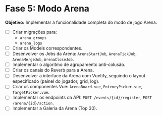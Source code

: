 # Fase 5: Modo Arena

**Objetivo:** Implementar a funcionalidade completa do modo de jogo Arena.

- [ ] Criar migrações para:
  - `arena_groups`
  - `arena_logs`
- [ ] Criar os Models correspondentes.
- [ ] Desenvolver os Jobs da Arena: `ArenaStartJob`, `ArenaTickJob`, `ArenaMergeJob`, `ArenaCloseJob`.
- [ ] Implementar o algoritmo de agrupamento anti-colusão.
- [ ] Criar os canais do Reverb para a Arena.
- [ ] Desenvolver a interface da Arena com Vuetify, seguindo o layout especificado (painel do jogador, grid, log).
- [ ] Criar os componentes Vue: `ArenaBoard.vue`, `PotencyPicker.vue`, `TargetPicker.vue`.
- [ ] Implementar os endpoints da API: `POST /events/{id}/register`, `POST /arena/{id}/action`.
- [ ] Implementar a Galeria da Arena (Top 30).
